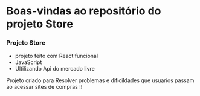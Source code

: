# Boas-vindas ao repositório do projeto Store 

### Projeto Store

- projeto feito com React funcional 
- JavaScript
- Ultilizando Api do mercado livre


Projeto criado para Resolver problemas e dificildades que usuarios passam ao acessar sites de compras !!

